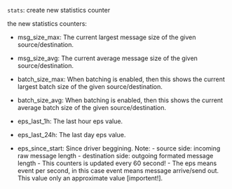 `stats`: create new statistics counter

the new statistics counters:
- msg_size_max: The current largest message size of the given source/destination.
- msg_size_avg: The current average message size of the given source/destination.
- batch_size_max: When batching is enabled, then this shows the current largest batch size of the given source/destination.
- batch_size_avg: When batching is enabled, then this shows the current average batch size of the given source/destination.


- eps_last_1h: The last hour eps value.
- eps_last_24h: The last day eps value.
- eps_since_start: Since driver beggining.
    Note:
        - source side: incoming raw message length
        - destination side: outgoing formated message length
        - This counters is updated every 60 second!
        - The eps means event per second, in this case event means message arrive/send out. This value only an approximate value [importent!].
